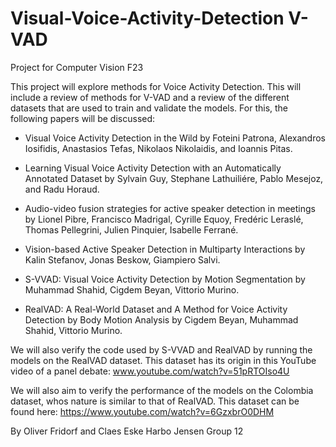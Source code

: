 # Visual-Voice-Activity-Detection V-VAD
Project for Computer Vision F23 

This project will explore methods for Voice Activity Detection.
This will include a review of methods for V-VAD and a review of the different datasets that are used to train and validate the models. For this, the following papers will be discussed:

* Visual Voice Activity Detection in the Wild by Foteini Patrona, Alexandros Iosifidis, Anastasios Tefas, Nikolaos Nikolaidis, and Ioannis Pitas.
    
* Learning Visual Voice Activity Detection with an Automatically Annotated Dataset by Sylvain Guy, Stephane Lathuiliére, Pablo Mesejoz, and Radu Horaud. 
    
* Audio-video fusion strategies for active speaker detection in meetings by Lionel Pibre, Francisco Madrigal, Cyrille Equoy, Fredéric Leraslé, Thomas Pellegrini, Julien Pinquier, Isabelle Ferrané.
    
* Vision-based Active Speaker Detection in Multiparty Interactions by Kalin Stefanov, Jonas Beskow, Giampiero Salvi.

* S-VVAD: Visual Voice Activity Detection by Motion Segmentation by Muhammad Shahid, Cigdem Beyan, Vittorio Murino.
    
* RealVAD: A Real-World Dataset and A Method for Voice Activity Detection by Body Motion Analysis by Cigdem Beyan, Muhammad Shahid, Vittorio Murino.

We will also verify the code used by S-VVAD and RealVAD by running the models on the RealVAD dataset. 
This dataset has its origin in this YouTube video of a panel debate: www.youtube.com/watch?v=51pRTOIso4U 

We will also aim to verify the performance of the models on the Colombia dataset, whos nature is similar to that of RealVAD. 
This dataset can be found here: https://www.youtube.com/watch?v=6GzxbrO0DHM


By Oliver Fridorf and Claes Eske Harbo Jensen
Group 12
